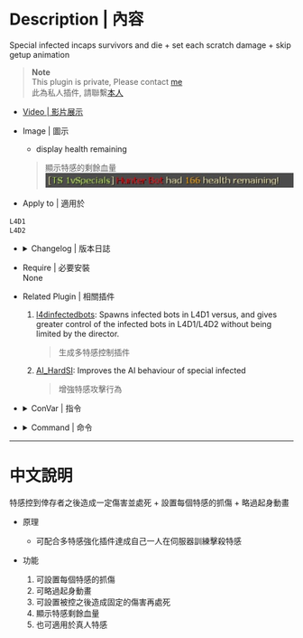 # Description | 內容
Special infected incaps survivors and die + set each scratch damage + skip getup animation

> __Note__ <br/>
This plugin is private, Please contact [me](https://github.com/fbef0102/Game-Private_Plugin#私人插件列表-private-plugins-list)<br/>
此為私人插件, 請聯繫[本人](https://github.com/fbef0102/Game-Private_Plugin#私人插件列表-private-plugins-list)

* [Video | 影片展示](https://youtu.be/E3dha5uPseQ)

* Image | 圖示
	* display health remaining
	> 顯示特感的剩餘血量
	<br/>![1vSpecials_1](image/1vSpecials_1.jpg)

* Apply to | 適用於
```
L4D1
L4D2
```

* <details><summary>Changelog | 版本日誌</summary>

	* v2.3
	    * Original Request by Anzu
</details>

* Require | 必要安裝
<br/>None

* Related Plugin | 相關插件
	1. [l4dinfectedbots](https://github.com/fbef0102/L4D1_2-Plugins/tree/master/l4dinfectedbots): Spawns infected bots in L4D1 versus, and gives greater control of the infected bots in L4D1/L4D2 without being limited by the director.
		> 生成多特感控制插件
	2. [AI_HardSI](https://github.com/fbef0102/L4D2-Plugins/tree/master/AI_HardSI): Improves the AI behaviour of special infected
		> 增強特感攻擊行為

* <details><summary>ConVar | 指令</summary>

	* cfg/sourcemod/1vSpecials.cfg
	```php
    // If 1, this plugin only takes effect when infected attacking bot.
    sm_1vSpecials_apply_bot_only "0"

    // Modfiy Charger attack damage before suicides. (-1=Disable)
    sm_1vSpecials_charger_attack_dmg "35"

    // Charger claw Dmg. (-1=Default value dmg)
    sm_1vSpecials_charger_claw_dmg "-1"

    // If 1, Announce SI Health Left before SI suicides.
    sm_1vSpecials_dmgannounce "1"

    // Modfiy Hunter attack damage before suicides. (-1=Disable)
    sm_1vSpecials_hunter_attack_dmg "25"

    // Hunter claw Dmg. (-1=Default value dmg)
    sm_1vSpecials_hunter_claw_dmg "-1"

    // Modfiy Jockey attack damage before suicides. (-1=Disable)
    sm_1vSpecials_jockey_attack_dmg "30"

    // Jockey claw Dmg. (-1=Default value dmg)
    sm_1vSpecials_jockey_claw_dmg "-1"

    // If 1, Kill All Infected. 0=Only Kill Attacker
    sm_1vSpecials_kill_all "0"

    // If 1, Skip Survivor Get Up Animation.
    sm_1vSpecials_skip_getup "1"

    // Modfiy Smoker attack damage before suicides. (-1=Disable)
    sm_1vSpecials_smoker_attack_dmg "20"

    // Smoker claw Dmg. (-1=Default value dmg)
    sm_1vSpecials_smoker_claw_dmg "-1"
	```
</details>

* <details><summary>Command | 命令</summary>
	None
</details>

- - - -
# 中文說明
特感控到倖存者之後造成一定傷害並處死 + 設置每個特感的抓傷 + 略過起身動畫

* 原理
	* 可配合多特感強化插件達成自己一人在伺服器訓練擊殺特感

* 功能
	1. 可設置每個特感的抓傷
	2. 可略過起身動畫
	3. 可設置被控之後造成固定的傷害再處死
    4. 顯示特感剩餘血量
    5. 也可適用於真人特感
